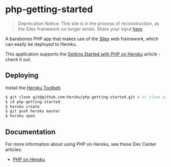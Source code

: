 # php-getting-started

> Deprecation Notice: This site is in the process of reconstruction, as the Silex framework no longer exists.
> Share your input [here](https://docs.google.com/document/d/1S0dLtmTAh8fwe9P_za8JFOFduxWRT26dtwvXKiOPowQ/edit?usp=sharing).

A barebones PHP app that makes use of the [Silex](http://silex.sensiolabs.org/) web framework, which can easily be deployed to Heroku.

This application supports the [Getting Started with PHP on Heroku](https://devcenter.heroku.com/articles/getting-started-with-php) article - check it out.

## Deploying

Install the [Heroku Toolbelt](https://toolbelt.heroku.com/).

```sh
$ git clone git@github.com:heroku/php-getting-started.git # or clone your own fork
$ cd php-getting-started
$ heroku create
$ git push heroku master
$ heroku open
```

## Documentation

For more information about using PHP on Heroku, see these Dev Center articles:

- [PHP on Heroku](https://devcenter.heroku.com/categories/php)
